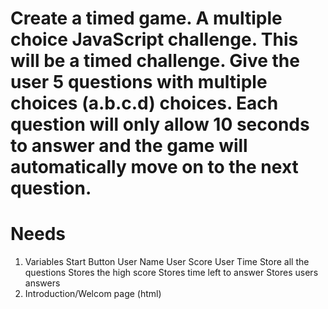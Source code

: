 # Create a timed game. A multiple choice JavaScript challenge. This will be a timed challenge. Give the user 5 questions with multiple choices (a.b.c.d) choices. Each question will only allow 10 seconds to answer and the game will automatically move on to the next question.

# Needs

1. Variables
   Start Button
   User Name
   User Score
   User Time
   Store all the questions
   Stores the high score
   Stores time left to answer
   Stores users answers
2. Introduction/Welcom page (html)
